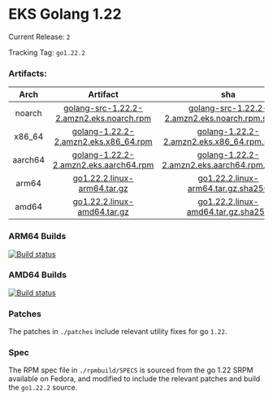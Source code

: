 # EKS Golang 1.22

Current Release: `2`

Tracking Tag: `go1.22.2`

### Artifacts:  
|Arch|Artifact|sha|
|:---:|:---:|:---:|
|noarch|[golang-src-1.22.2-2.amzn2.eks.noarch.rpm](https://distro.eks.amazonaws.com/golang-go1.22.2/releases/2/x86_64/RPMS/noarch/golang-src-1.22.2-2.amzn2.eks.noarch.rpm)|[golang-src-1.22.2-2.amzn2.eks.noarch.rpm.sha256](https://distro.eks.amazonaws.com/golang-go1.22.2/releases/2/x86_64/RPMS/noarch/golang-src-1.22.2-2.amzn2.eks.noarch.rpm.sha256)|
|x86_64|[golang-1.22.2-2.amzn2.eks.x86_64.rpm](https://distro.eks.amazonaws.com/golang-go1.22.2/releases/2/x86_64/RPMS/x86_64/golang-1.22.2-2.amzn2.eks.x86_64.rpm)|[golang-1.22.2-2.amzn2.eks.x86_64.rpm.sha256](https://distro.eks.amazonaws.com/golang-go1.22.2/releases/2/x86_64/RPMS/x86_64/golang-1.22.2-2.amzn2.eks.x86_64.rpm.sha256)|
|aarch64|[golang-1.22.2-2.amzn2.eks.aarch64.rpm](https://distro.eks.amazonaws.com/golang-go1.22.2/releases/2/aarch64/RPMS/aarch64/golang-1.22.2-2.amzn2.eks.aarch64.rpm)|[golang-1.22.2-2.amzn2.eks.aarch64.rpm.sha256](https://distro.eks.amazonaws.com/golang-go1.22.2/releases/2/aarch64/RPMS/aarch64/golang-1.22.2-2.amzn2.eks.aarch64.rpm.sha256)|
|arm64|[go1.22.2.linux-arm64.tar.gz](https://distro.eks.amazonaws.com/golang-go1.22.2/releases/2/archives/linux/arm64/go1.22.2.linux-arm64.tar.gz)|[go1.22.2.linux-arm64.tar.gz.sha256](https://distro.eks.amazonaws.com/golang-go1.22.2/releases/2/archives/linux/arm64/go1.22.2.linux-arm64.tar.gz.sha256)|
|amd64|[go1.22.2.linux-amd64.tar.gz](https://distro.eks.amazonaws.com/golang-go1.22.2/releases/2/archives/linux/amd64/go1.22.2.linux-amd64.tar.gz)|[go1.22.2.linux-amd64.tar.gz.sha256](https://distro.eks.amazonaws.com/golang-go1.22.2/releases/2/archives/linux/amd64/go1.22.2.linux-amd64.tar.gz.sha256)|


### ARM64 Builds
[![Build status](https://prow.eks.amazonaws.com/badge.svg?jobs=golang-1-22-ARM64-PROD-tooling-postsubmit)](https://prow.eks.amazonaws.com/?repo=aws%2Feks-distro-build-tooling&type=postsubmit)

### AMD64 Builds
[![Build status](https://prow.eks.amazonaws.com/badge.svg?jobs=golang-1-22-tooling-postsubmit)](https://prow.eks.amazonaws.com/?repo=aws%2Feks-distro-build-tooling&type=postsubmit)

### Patches
The patches in `./patches` include relevant utility fixes for go `1.22`.

### Spec
The RPM spec file in `./rpmbuild/SPECS` is sourced from the go 1.22 SRPM available on Fedora, and modified to include the relevant patches and build the `go1.22.2` source.
